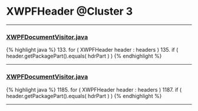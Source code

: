 # XWPFHeader @Cluster 3

***

### [XWPFDocumentVisitor.java](https://searchcode.com/codesearch/view/96673228/)
{% highlight java %}
133. for ( XWPFHeader header : headers )
135.     if ( header.getPackagePart().equals( hdrPart ) )
{% endhighlight %}

***

### [XWPFDocumentVisitor.java](https://searchcode.com/codesearch/view/96672565/)
{% highlight java %}
1185. for ( XWPFHeader header : headers )
1187.     if ( header.getPackagePart().equals( hdrPart ) )
{% endhighlight %}

***

